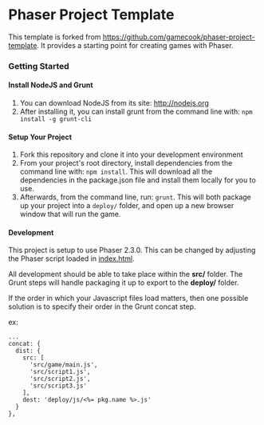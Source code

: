 # Phaser Project Template

This template is forked from https://github.com/gamecook/phaser-project-template. It provides a starting point for creating games with Phaser.

### Getting Started

#### Install NodeJS and Grunt

1. You can download NodeJS from its site: http://nodejs.org
2. After installing it, you can install grunt from the command line with: `npm install -g grunt-cli`

#### Setup Your Project

1. Fork this repository and clone it into your development environment
2. From your project's root directory, install dependencies from the command line with: `npm install`. This will download all the dependencies in the package.json file and install them locally for you to use.
3. Afterwards, from the command line, run: `grunt`. This will both package up your project into a `deploy/` folder, and open up a new browser window that will run the game.

#### Development

This project is setup to use Phaser 2.3.0. This can be changed by adjusting the Phaser script loaded in [index.html](https://github.com/DoSomethingGames/phaser-project-template/blob/master/src/index.html#L8).

All development should be able to take place within the **src/** folder. The Grunt steps will handle packaging it up to export to the **deploy/** folder.

If the order in which your Javascript files load matters, then one possible solution is to specify their order in the Grunt concat step.

ex:
```
...
concat: {
  dist: {
    src: [
      'src/game/main.js',
      'src/script1.js',
      'src/script2.js',
      'src/script3.js'
    ],
    dest: 'deploy/js/<%= pkg.name %>.js'
  }
},
```